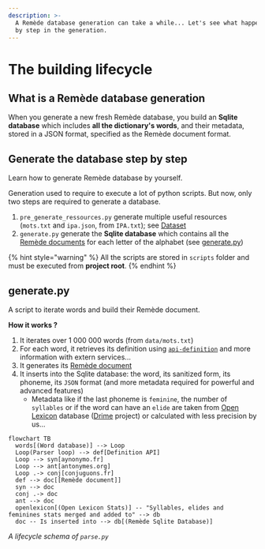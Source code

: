 ```yaml
---
description: >-
  A Remède database generation can take a while... Let's see what happend step
  by step in the generation.
---
```


# The building lifecycle

## What is a Remède database generation

When you generate a new fresh Remède database, you build an **Sqlite database** which includes **all the dictionary's words**, and their metadata, stored in a JSON format, specified as the Remède document format.

## Generate the database step by step

Learn how to generate Remède database by yourself.

Generation used to require to execute a lot of python scripts. But now, only two steps are required to generate a database.

1. `pre_generate_ressources.py` generate multiple useful resources (`mots.txt` and `ipa.json`, from `IPA.txt`); see [Dataset](https://docs.remede.camarm.fr/docs/database/dataset)
2. `generate.py` generate the **Sqlite database** which contains all the [Remède documents](https://docs.remede.camarm.fr/docs/database/schema) for each letter of the alphabet (see [generate.py](the-building-lifecycle.md#generate.py))

{% hint style="warning" %}
All the scripts are stored in `scripts` folder and must be executed from **project root**.
{% endhint %}

## generate.py

A script to iterate words and build their Remède document.

**How it works ?**

1. It iterates over 1 000 000 words (from `data/mots.txt`)
2. For each word, it retrieves its definition using [`api-definition`](about.md#api-definition) and more information with extern services...
3. It generates its [Remède document](https://docs.remede.camarm.fr/docs/database/schema)
4. It inserts into the Sqlite database: the word, its sanitized form, its phoneme, its `JSON` format (and more metadata required for powerful and advanced features)
   * Metadata like if the last phoneme is `feminine`, the number of `syllables` or if the word can have an `elide` are taken from [Open Lexicon](http://www.lexique.org/?page_id=91) database ([Drime](https://a3nm.net/git/drime/files.html) project) or calculated with less precision by us...

```mermaid
flowchart TB
  words[(Word database)] --> Loop
  Loop(Parser loop) --> def[Definition API]
  Loop --> syn[aynonymo.fr]
  Loop --> ant[antonymes.org]
  Loop .-> conj[conjuguons.fr]
  def --> doc[[Remède document]]
  syn --> doc
  conj .-> doc
  ant --> doc
  openlexicon[(Open Lexicon Stats)] -- "Syllables, elides and feminines stats merged and added to" --> db
  doc -- Is inserted into --> db[(Remède Sqlite Database)]
```

_A lifecycle schema of `parse.py`_
